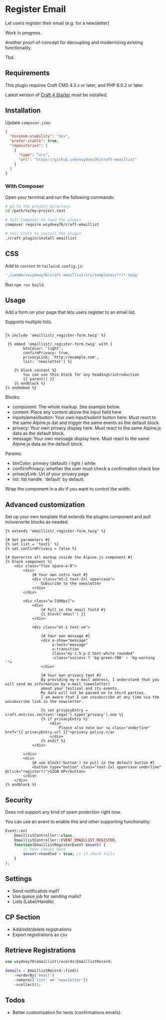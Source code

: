 # Register Email

Let users register their email (e.g. for a newsletter)

Work in progress.

Another proof-of-concept for decoupling and modernizing existing functionality.

Tbd.
## Requirements

This plugin requires Craft CMS 4.3.x or later, and PHP 8.0.2 or later.

Latest version of [Craft 4 Starter](https://github.com/wsydney76/craft4-ddev-starter) must be installed.

## Installation

Update `composer.json`

```json
{
  "minimum-stability": "dev",
  "prefer-stable": true,
  "repositories": [
    {
      "type": "vcs",
      "url": "https://github.com/wsydney76/craft-emaillist"
    }
  ]
}
```

### With Composer

Open your terminal and run the following commands:

```bash
# go to the project directory
cd /path/to/my-project.test

# tell Composer to load the plugin
composer require wsydney76/craft-emaillist

# tell Craft to install the plugin
./craft plugin/install emaillist
```

## CSS

Add to `content` in `tailwind.config.js`:

```javascript
'./vendor/wsydney76/craft-emaillist/src/templates/**/*.twig'
```

Run `npm run build`.

## Usage

Add a form on your page that lets users register to an email list.

Supports multiple lists.

```twig

{% include 'emaillist/_register-form.twig' %}

 {% embed 'emaillist/_register-form.twig' with {
        btnColor: 'light', 
        confirmPrivacy: true, 
        privacyLink: 'http://example.com', 
        list: 'newsletter'} %}
    
    {% block content %}
        You can use this block for any headings/introduction 
        {{ parent() }}
    {% endblock %}
{% endembed %}
```

Blocks:

* component: The whole markup. See example below.
* content: Place any content above the input field here
* inputs/email/button: Your own input/submit button here. Must react to the same Alpine.js dat and trigger the same events as the default block.
* privacy: Your own privacy display here. Must react to the same Alpine.js data as the default block.
* message: Your own message display here. Must react to the same Alpine.js data as the default block.

Params:

* btnColor: primary (default) / light / white
* confirmPrivacy: whether the user must check a confirmation check box
* privacyLink: Url of your privacy page
* list: list handle. 'default' by default.

Wrap the component in a div if you want to control the width.

##  Advanced customization

Set up your own template that extends the plugins component and pull in/overwrite blocks as needed.

```twig
{% extends "emaillist/_register-form.twig" %}

{# Set parameters #}
{% set list = 'test1' %}
{% set confirmPrivacy = false %}

{# Overwrite all markup inside the Alpine.js component #}
{% block component %}
    <div class="flex space-x-8">
        <div>
            {# Your own intro text #}
            <div class="mt-2 text-2xl uppercase">
                Subscribe to the newsletter
            </div>
        </div>

        <div class="w-[500px]">
            <div>
                {# Pull in the email field #}
                {{ block('email') }}
            </div>

            <div class="mt-1 text-sm">

                {# Your own message #}
                <div x-show="message"
                     x-text="message"
                     x-transition
                     class="my-1.5 p-2 text-white rounded"
                     :class="success ? 'bg-green-700' : 'bg-warning '">
                </div>
                
                {# Your own privacy text #}
                By providing my e-mail address, I understand that you will send me information by e-mail (newsletter)
                about your festival and its events.
                My data will not be passed on to third parties.
                I am aware that I can unsubscribe at any time via the unsubscribe link in the newsletter.

                {% set privacyEntry = craft.entries.section('legal').type('privacy').one %}
                {% if privacyEntry %}
                    <div>
                        Please also note our <a class="underline" href="{{ privacyEntry.url }}">privacy policy.</a>
                    </div>
                {% endif %}
            </div>

        </div>
        <div>
            {# use block('button') to pull in the default button #}
            <button type="button" class="text-2xl uppercase underline" @click="register()">SIGN UP</button>
        </div>
    </div>
{% endblock %}
```

## Security

Does not support any kind of spam protection right now.

You can use an event to enable this and other supporting functionality: 


```php
Event::on(
    EmaillistController::class,
    EmaillistController::EVENT_EMAILLIST_REGISTER,
    function(EmaillistRegisterEvent $event) {
        // Your checks here
        $event->handled = true; // if check fails
    }
);
```

## Settings

* Send notification mail?
* Use queue job for sending mails?
* Lists (Label/Handle)

## CP Section

* Add/edit/delete registrations
* Export registrations as csv

## Retrieve Registrations

```php
use wsydney76\emaillist\records\EmaillistRecord;

$emails = EmaillistRecord::find()
    ->orderBy('email')
    ->where(['list' => 'newsletter'])
    ->collect();
```

## Todos

* Better customization for texts (confirmations emails).

